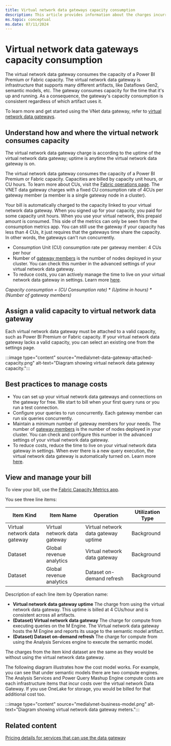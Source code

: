 ```yaml
---
title: Virtual network data gateways capacity consumption 
description: This article provides information about the charges incurred by use of the virtual network data gateway.
ms.topic: conceptual
ms.date: 07/11/2024
---
```


# Virtual network data gateways capacity consumption
The virtual network data gateway consumes the capacity of a Power BI Premium or Fabric capacity. The virtual network data gateway is infrastructure that supports many different artifacts, like Dataflows Gen2, semantic models, etc. The gateway consumes capacity for the time that it's up and running. As a consequence, the gateway's capacity consumption is consistent regardless of which artifact uses it.

To learn more and get started using the VNet data gateway, refer to [virtual network data gateways](overview.md).


## Understand how and where the virtual network consumes capacity

The virtual network data gateway charge is according to the uptime of the virtual network data gateway; uptime is anytime the virtual network data gateway is on. 

The virtual network data gateway consumes the capacity of a Power BI Premium or Fabric capacity. Capacities are billed by capacity unit hours, or CU hours. To learn more about CUs, visit the [Fabric operations page](/fabric/enterprise/fabric-operations). The VNET data gateway charges with a fixed CU consumption rate of 4CUs per gateway member (a member is a single gateway node in a cluster).

Your bill is automatically charged to the capacity linked to your virtual network data gateway. When you signed up for your capacity, you paid for some capacity unit hours. When you use your virtual network, this prepaid amount is consumed. This side of the metrics can only be seen from the consumption metrics app. You can still use the gateway if your capacity has less than 4 CUs, it just requires that the gateways time share the capacity. In other words, the gateways can't run concurrently.

- Consumption Unit (CU) consumption rate per gateway member: 4 CUs per hour
- Number of [gateway members](high-availability-load-balancing.md#how-to-create-a-cluster-of-multiple-virtual-network-data-gateways) is the number of nodes deployed in your cluster. You can check this number in the advanced settings of your virtual network data gateway.
- To reduce costs, you can actively manage the time to live on your virtual network data gateway in settings. Learn more [here](manage-data-gateways.md#manage-settings).

_Capacity consumption = (CU Consumption rate) * (Uptime in hours) * (Number of gateway members)_

## Assign a valid capacity to virtual network data gateway
Each virtual network data gateway must be attached to a valid capacity, such as Power BI Premium or Fabric capacity. If your virtual network data gateway lacks a valid capacity, you can select an existing one from the settings page.

:::image type="content" source="media\vnet-data-gateway-attached-capacity.png" alt-text="Diagram showing virtual network data gateway capacity.":::

## Best practices to manage costs

- You can set up your virtual network data gateways and connections on the gateway for free. We start to bill when your first query runs or you run a test connection.
- Configure your queries to run concurrently. Each gateway member can run six queries concurrently.
- Maintain a minimum number of gateway members for your needs. The number of [gateway members](high-availability-load-balancing.md#how-to-create-a-cluster-of-multiple-virtual-network-data-gateways) is the number of nodes deployed in your cluster. You can check and configure this number in the advanced settings of your virtual network data gateway.
- To reduce costs, reduce the time to live on your virtual network data gateway in settings. When ever there is a new query execution, the virtual network data gateway is automatically turned on. Learn more [here](manage-data-gateways.md#manage-settings).

## View and manage your bill

To view your bill, use the [Fabric Capacity Metrics app](/fabric/enterprise/metrics-app). 

You see three line items:

|Item Kind|Item Name|Operation |Utilization Type |
|-----------|-----------|----------|-----------------|
|Virtual network data gateway|Virtual network data gateway |Virtual network data gateway uptime  |Background |
|Dataset|Global revenue analytics|Virtual network data gateway|Background |
|Dataset|Global revenue analytics|Dataset on-demand refresh|Background |

Description of each line item by Operation name:

- **Virtual network data gateway uptime** The charge from using the virtual network data gateway. This uptime is billed at 4 CUs/hour and is consistent across all artifacts.
- **(Dataset) Virtual network data gateway** The charge for compute from executing queries on the M Engine. The Virtual network data gateway hosts the M Engine and reports its usage to the semantic model artifact.
- **(Dataset) Dataset on-demand refresh** The charge for compute from using the Analysis Services engine to execute the semantic model.

The charges from the item kind dataset are the same as they would be without using the virtual network data gateway.

The following diagram illustrates how the cost model works. For example, you can see that under semantic models there are two compute engines. The Analysis Services and Power Query Mashup Engine compute costs are each infrastructure items that incur costs over the virtual network Data Gateway. If you use OneLake for storage, you would be billed for that additional cost too.

:::image type="content" source="media\vnet-business-model.png" alt-text="Diagram showing virtual network data gateway meters.":::



## Related content

[Pricing details for services that can use the data gateway](../gateway/related-services-pricing.md)
